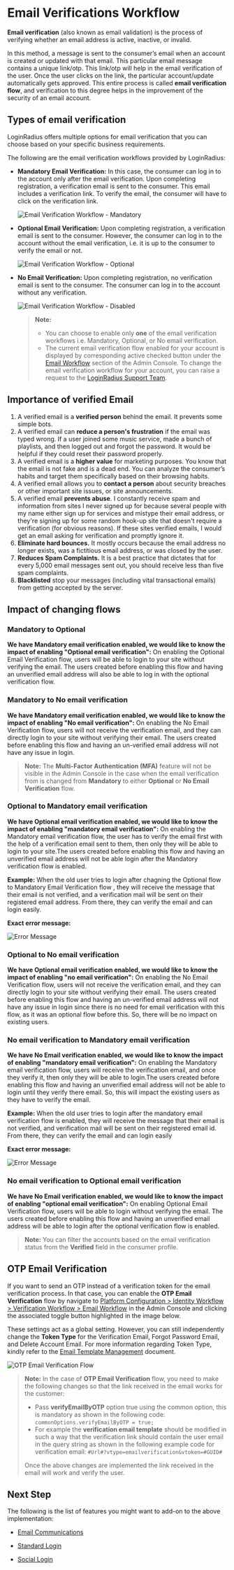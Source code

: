 # Email Verifications Workflow

**Email verification** (also known as email validation) is the process of verifying whether an email address is active, inactive, or invalid.

In this method, a message is sent to the consumer’s email when an account is created or updated with that email. This particular email message contains a unique link/otp. This link/otp will help in the email verification of the user. Once the user clicks on the link, the particular account/update automatically gets approved. This entire process is called **email verification flow**, and verification to this degree helps in the improvement of the security of an email account.

## Types of email verification

LoginRadius offers multiple options for email verification that you can choose based on your specific business requirements.

The following are the email verification workflows provided by LoginRadius:

- **Mandatory Email Verification:** In this case, the consumer can log in to the account only after the email verification. Upon completing registration, a verification email is sent to the consumer. This email includes a verification link. To verify the email, the consumer will have to click on the verification link.

  ![Email Verification Workflow - Mandatory](https://apidocs.lrcontent.com/images/VerificationFlow_1_114044749563ad6b43e2f550.14501129.png "Email Verification Workflow - Mandatory")

- **Optional Email Verification:** Upon completing registration, a verification email is sent to the consumer. However, the consumer can log in to the account without the email verification, i.e. it is up to the consumer to verify the email or not.

  ![Email Verification Workflow - Optional](https://apidocs.lrcontent.com/images/VerificationFlow_2_31724217863ad6da36708f8.92746901.png "Email Verification Workflow - Optional")

- **No Email Verification:** Upon completing registration, no verification email is sent to the consumer. The consumer can log in to the account without any verification.

  ![Email Verification Workflow - Disabled](https://apidocs.lrcontent.com/images/VerificationFlow_3_86508035163ad6f16649c91.37096891.png "Email Verification Workflow - Disabled")

  > **Note:**
  >
  > - You can choose to enable only **one** of the email verification workflows i.e. Mandatory, Optional, or No email verification.
  > - The current email verification flow enabled for your account is displayed by corresponding active checked button under the [Email Workflow](https://adminconsole.loginradius.com/platform-configuration/identity-workflow/verification-workflow/email-workflow) section of the Admin Console. To change the email verification workflow for your account, you can raise a request to the [LoginRadius Support Team](https://adminconsole.loginradius.com/support/tickets/open-a-new-ticket).

## Importance of verified Email

1.  A verified email is a **verified person** behind the email. It prevents some simple bots.
2.  A verified email can **reduce a person's frustration** if the email was typed wrong. If a user joined some music service, made a bunch of playlists, and then logged out and forgot the password. It would be helpful if they could reset their password properly.
3.  A verified email is a **higher value** for marketing purposes. You know that the email is not fake and is a dead end. You can analyze the consumer’s habits and target them specifically based on their browsing habits.
4.  A verified email allows you to **contact a person** about security breaches or other important site issues, or site announcements.
5.  A verified email **prevents abuse**. I constantly receive spam and information from sites I never signed up for because several people with my name either sign up for services and mistype their email address, or they're signing up for some random hook-up site that doesn't require a verification (for obvious reasons). If these sites verified emails, I would get an email asking for verification and promptly ignore it.
6.  **Eliminate hard bounces.** It mostly occurs because the email address no longer exists, was a fictitious email address, or was closed by the user.
7.  **Reduces Spam Complaints.** It is a best practice that dictates that for every 5,000 email messages sent out, you should receive less than five spam complaints.
8.  **Blacklisted** stop your messages (including vital transactional emails) from getting accepted by the server.

## Impact of changing flows

### Mandatory to Optional

**We have Mandatory email verification enabled, we would like to know the impact of enabling "Optional email verification":** On enabling the Optional Email Verification flow, users will be able to login to your site without verifying the email. The users created before enabling this flow and having an unverified email address will also be able to log in with the optional verification flow.

### Mandatory to No email verification

**We have Mandatory email verification enabled, we would like to know the impact of enabling "No email verification":** On enabling the No Email Verification flow, users will not receive the verification email, and they can directly login to your site without verifying their email. The users created before enabling this flow and having an un-verified email address will not have any issue in login.

> **Note:** The **Multi-Factor Authentication (MFA)** feature will not be visible in the Admin Console in the case when the email verification from is changed from **Mandatory** to either **Optional** or **No Email Verification** flow.

### Optional to Mandatory email verification

**We have Optional email verification enabled, we would like to know the impact of enabling "mandatory email verification":** On enabling the Mandatory email verification flow, the user has to verify the email first with the help of a verification email sent to them, then only they will be able to login to your site.The users created before enabling this flow and having an unverified email address will not be able login after the Mandatory verification flow is enabled.

**Example:** When the old user tries to login after chagning the Optional flow to Mandatory Email Verification flow , they will receive the message that their email is not verified, and a verification mail will be sent on their registered email address. From there, they can verify the email and can login easily.

**Exact error message:**

![Error Message](https://apidocs.lrcontent.com/images/image-23_304628e3bbfeab116.94122096.png "Error Message")

### Optional to No email verification

**We have Optional email verification enabled, we would like to know the impact of enabling "no email verification":** On enabling the No Email Verification flow, users will not receive the verification email, and they can directly login to your site without verifying their email. The users created before enabling this flow and having an un-verified email address will not have any issue in login since there is no need for email verification with this flow, as it was an optional flow before this. So, there will be no impact on existing users.

### No email verification to Mandatory email verification

**We have No Email verification enabled, we would like to know the impact of enabling "mandatory email verification":** On enabling the Mandatory email verification flow, users will receive the verification email, and once they verify it, then only they will be able to login.The users created before enabling this flow and having an unverified email address will not be able to login until they verify there email. So, this will impact the existing users as they have to verify the email.

**Example:** When the old user tries to login after the mandatory email verification flow is enabled, they will receive the message that their email is not verified, and verification mail will be sent on their registered email id. From there, they can verify the email and can login easily

**Exact error message:**

![Error Message](https://apidocs.lrcontent.com/images/image-23_304628e3bbfeab116.94122096.png "Error Message")

### No email verification to Optional email verification

**We have No Email verification enabled, we would like to know the impact of enabling "optional email verification":** On enabling Optional Email Verification flow, users will be able to login without verifying the email. The users created before enabling this flow and having an unverified email address will be able to login after the optional verification flow is enabled.

> **Note:** You can filter the accounts based on the email verification status from the **Verified** field in the consumer profile.

## OTP Email Verification

If you want to send an OTP instead of a verification token for the email verification process. In that case, you can enable the **OTP Email Verification** flow by navigate to [Platform Configuration > Identity Workflow > Verification Workflow > Email Workflow](https://adminconsole.loginradius.com/platform-configuration/identity-workflow/verification-workflow/email-workflow) in the Admin Console and clicking the associated toggle button highlighted in the image below.

These settings act as a global setting. However, you can still independently change the **Token Type** for the Verification Email, Forgot Password Email, and Delete Account Email. For more information regarding Token Type, kindly refer to the [Email Template Management](https://www.loginradius.com/docs/api/v2/admin-console/platform-configuration/standard-login/email-templates/) document.


![OTP Email Verification Flow](https://apidocs.lrcontent.com/images/VerificationFlow_4_205066724263ad70218a30a1.52885242.png "OTP Email Verification Flow")

> **Note:** In the case of **OTP Email Verification** flow, you need to make the following changes so that the link received in the email works for the customer:
>
> - Pass **verifyEmailByOTP** option true using the common option, this is mandatory as shown in the following code: `commonOptions.verifyEmailByOTP = true;`
> - For example the **verification email template** should be modified in such a way that the verification link should contain the user email in the query string as shown in the following example code for verification email: `#Url#?vtype=emailverification&vtoken=#GUID#`
>
> Once the above changes are implemented the link received in the email will work and verify the user.

## Next Step

The following is the list of features you might want to add-on to the above implementation:

- [Email Communications](https://www.loginradius.com/docs/authentication/concepts/email-communications/)

- [Standard Login](https://www.loginradius.com/docs/authentication/quick-start/standard-login/)

- [Social Login](https://www.loginradius.com/docs/authentication/quick-start/social-login/)
